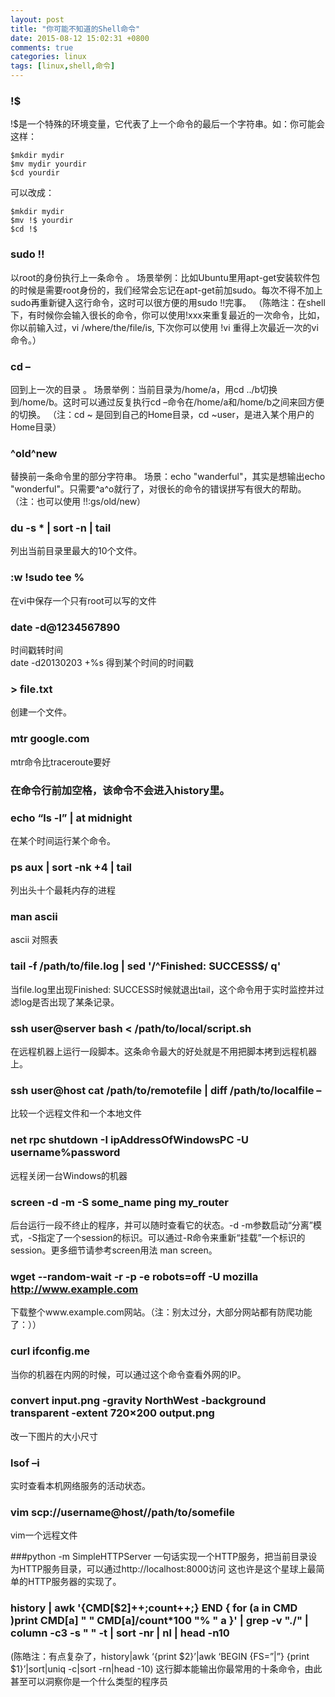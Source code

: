 ```yaml
---
layout: post
title: "你可能不知道的Shell命令"
date: 2015-08-12 15:02:31 +0800
comments: true
categories: linux
tags: [linux,shell,命令]
---
```


### !$
!$是一个特殊的环境变量，它代表了上一个命令的最后一个字符串。如：你可能会这样：
```
$mkdir mydir
$mv mydir yourdir
$cd yourdir
```
可以改成：
```
$mkdir mydir
$mv !$ yourdir
$cd !$
```

<!--more-->

### sudo !!
以root的身份执行上一条命令 。
场景举例：比如Ubuntu里用apt-get安装软件包的时候是需要root身份的，我们经常会忘记在apt-get前加sudo。每次不得不加上sudo再重新键入这行命令，这时可以很方便的用sudo !!完事。
（陈皓注：在shell下，有时候你会输入很长的命令，你可以使用!xxx来重复最近的一次命令，比如，你以前输入过，vi /where/the/file/is, 下次你可以使用 !vi 重得上次最近一次的vi命令。）

### cd –
回到上一次的目录 。
场景举例：当前目录为/home/a，用cd ../b切换到/home/b。这时可以通过反复执行cd –命令在/home/a和/home/b之间来回方便的切换。
（注：cd ~ 是回到自己的Home目录，cd ~user，是进入某个用户的Home目录）

### ^old^new
替换前一条命令里的部分字符串。
场景：echo "wanderful"，其实是想输出echo "wonderful"。只需要^a^o就行了，对很长的命令的错误拼写有很大的帮助。（注：也可以使用 !!:gs/old/new）

### du -s * | sort -n | tail
列出当前目录里最大的10个文件。

### :w !sudo tee %
在vi中保存一个只有root可以写的文件

### date -d@1234567890
时间戳转时间    
date -d20130203 +%s  得到某个时间的时间戳

### > file.txt
创建一个文件。

### mtr google.com
mtr命令比traceroute要好

### 在命令行前加空格，该命令不会进入history里。

### echo “ls -l” | at midnight
在某个时间运行某个命令。

### ps aux | sort -nk +4 | tail
列出头十个最耗内存的进程

### man ascii
ascii 对照表

### tail -f /path/to/file.log | sed '/^Finished: SUCCESS$/ q'
当file.log里出现Finished: SUCCESS时候就退出tail，这个命令用于实时监控并过滤log是否出现了某条记录。

### ssh user@server bash < /path/to/local/script.sh
在远程机器上运行一段脚本。这条命令最大的好处就是不用把脚本拷到远程机器上。

### ssh user@host cat /path/to/remotefile | diff /path/to/localfile –
比较一个远程文件和一个本地文件

### net rpc shutdown -I ipAddressOfWindowsPC -U username%password
远程关闭一台Windows的机器

### screen -d -m -S some_name ping my_router
后台运行一段不终止的程序，并可以随时查看它的状态。-d -m参数启动“分离”模式，-S指定了一个session的标识。可以通过-R命令来重新“挂载”一个标识的session。更多细节请参考screen用法 man screen。

### wget --random-wait -r -p -e robots=off -U mozilla http://www.example.com
下载整个www.example.com网站。（注：别太过分，大部分网站都有防爬功能了：））

### curl ifconfig.me
当你的机器在内网的时候，可以通过这个命令查看外网的IP。

### convert input.png -gravity NorthWest -background transparent -extent 720×200  output.png
改一下图片的大小尺寸

### lsof –i
实时查看本机网络服务的活动状态。

### vim scp://username@host//path/to/somefile
vim一个远程文件

###python -m SimpleHTTPServer
一句话实现一个HTTP服务，把当前目录设为HTTP服务目录，可以通过http://localhost:8000访问 这也许是这个星球上最简单的HTTP服务器的实现了。

### history | awk '{CMD[$2]++;count++;} END { for (a in CMD )print CMD[a] " " CMD[a]/count*100 "% " a }' | grep -v "./" | column -c3 -s " " -t | sort -nr | nl | head -n10
(陈皓注：有点复杂了，history|awk ‘{print $2}’|awk ‘BEGIN {FS=”|”} {print $1}’|sort|uniq -c|sort -rn|head -10)
这行脚本能输出你最常用的十条命令，由此甚至可以洞察你是一个什么类型的程序员





















